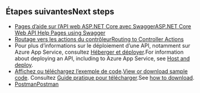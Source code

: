## <a name="next-steps"></a><span data-ttu-id="34111-101">Étapes suivantes</span><span class="sxs-lookup"><span data-stu-id="34111-101">Next steps</span></span>

* [<span data-ttu-id="34111-102">Pages d’aide sur l’API web ASP.NET Core avec Swagger</span><span class="sxs-lookup"><span data-stu-id="34111-102">ASP.NET Core Web API Help Pages using Swagger</span></span>](xref:tutorials/web-api-help-pages-using-swagger)
* [<span data-ttu-id="34111-103">Routage vers les actions du contrôleur</span><span class="sxs-lookup"><span data-stu-id="34111-103">Routing to Controller Actions</span></span>](xref:mvc/controllers/routing)
* <span data-ttu-id="34111-104">Pour plus d’informations sur le déploiement d’une API, notamment sur Azure App Service, consultez [Héberger et déployer](xref:host-and-deploy/index).</span><span class="sxs-lookup"><span data-stu-id="34111-104">For information about deploying an API, including to Azure App Service, see [Host and deploy](xref:host-and-deploy/index).</span></span>
* <span data-ttu-id="34111-105">[Affichez ou téléchargez l’exemple de code](https://github.com/aspnet/Docs/tree/master/aspnetcore/tutorials/first-web-api/sample).</span><span class="sxs-lookup"><span data-stu-id="34111-105">[View or download sample code](https://github.com/aspnet/Docs/tree/master/aspnetcore/tutorials/first-web-api/sample).</span></span> <span data-ttu-id="34111-106">Consultez [Guide pratique pour télécharger](xref:tutorials/index#how-to-download-a-sample).</span><span class="sxs-lookup"><span data-stu-id="34111-106">See [how to download](xref:tutorials/index#how-to-download-a-sample).</span></span>
* [<span data-ttu-id="34111-107">Postman</span><span class="sxs-lookup"><span data-stu-id="34111-107">Postman</span></span>](https://www.getpostman.com/)
